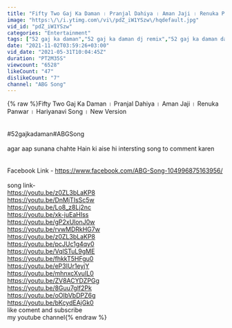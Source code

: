 ```yaml
---
title: "Fifty Two Gaj Ka Daman । Pranjal Dahiya । Aman Jaji । Renuka Panwar । Hariyanavi Song । New Version"
image: "https:\/\/i.ytimg.com\/vi\/pdZ_iW1YSzw\/hqdefault.jpg"
vid_id: "pdZ_iW1YSzw"
categories: "Entertainment"
tags: ["52 gaj ka daman","52 gaj ka daman dj remix","52 gaj ka daman dance"]
date: "2021-11-02T03:59:26+03:00"
vid_date: "2021-05-31T10:04:45Z"
duration: "PT2M35S"
viewcount: "6528"
likeCount: "47"
dislikeCount: "7"
channel: "ABG Song"
---
```

{% raw %}Fifty Two Gaj Ka Daman । Pranjal Dahiya । Aman Jaji । Renuka Panwar । Hariyanavi Song । New Version<br /><br /><br />#52gajkadaman#ABGSong<br /><br />agar aap sunana chahte Hain ki aise hi intersting song to comment karen<br /><br /><br />Facebook Link - <a rel="nofollow" target="blank" href="https://www.facebook.com/ABG-Song-104996875163956/">https://www.facebook.com/ABG-Song-104996875163956/</a><br /><br />song link-<br /><a rel="nofollow" target="blank" href="https://youtu.be/z0ZL3bLaKP8">https://youtu.be/z0ZL3bLaKP8</a><br /><a rel="nofollow" target="blank" href="https://youtu.be/DnMjTIsSc5w">https://youtu.be/DnMjTIsSc5w</a><br /><a rel="nofollow" target="blank" href="https://youtu.be/Lo8_z8Lj2nc">https://youtu.be/Lo8_z8Lj2nc</a><br /><a rel="nofollow" target="blank" href="https://youtu.be/xk-juEaHIss">https://youtu.be/xk-juEaHIss</a><br /><a rel="nofollow" target="blank" href="https://youtu.be/gP2xUlonJ0w">https://youtu.be/gP2xUlonJ0w</a><br /><a rel="nofollow" target="blank" href="https://youtu.be/rvwMDRkHG7w">https://youtu.be/rvwMDRkHG7w</a><br /><a rel="nofollow" target="blank" href="https://youtu.be/z0ZL3bLaKP8">https://youtu.be/z0ZL3bLaKP8</a><br /><a rel="nofollow" target="blank" href="https://youtu.be/pcJUc1g4qy0">https://youtu.be/pcJUc1g4qy0</a><br /><a rel="nofollow" target="blank" href="https://youtu.be/VqlSTuL9gME">https://youtu.be/VqlSTuL9gME</a><br /><a rel="nofollow" target="blank" href="https://youtu.be/fhkkT5HFgu0">https://youtu.be/fhkkT5HFgu0</a><br /><a rel="nofollow" target="blank" href="https://youtu.be/eP3IUr1eyjY">https://youtu.be/eP3IUr1eyjY</a><br /><a rel="nofollow" target="blank" href="https://youtu.be/mhnxcXvuIL0">https://youtu.be/mhnxcXvuIL0</a><br /><a rel="nofollow" target="blank" href="https://youtu.be/ZV8ACYDZPGg">https://youtu.be/ZV8ACYDZPGg</a><br /><a rel="nofollow" target="blank" href="https://youtu.be/8Guu7glf2Pk">https://youtu.be/8Guu7glf2Pk</a><br /><a rel="nofollow" target="blank" href="https://youtu.be/oOIbVbDPZ6g">https://youtu.be/oOIbVbDPZ6g</a><br /><a rel="nofollow" target="blank" href="https://youtu.be/bKcydEAjGk0">https://youtu.be/bKcydEAjGk0</a><br />like coment and subscribe<br />my youtube channel{% endraw %}
